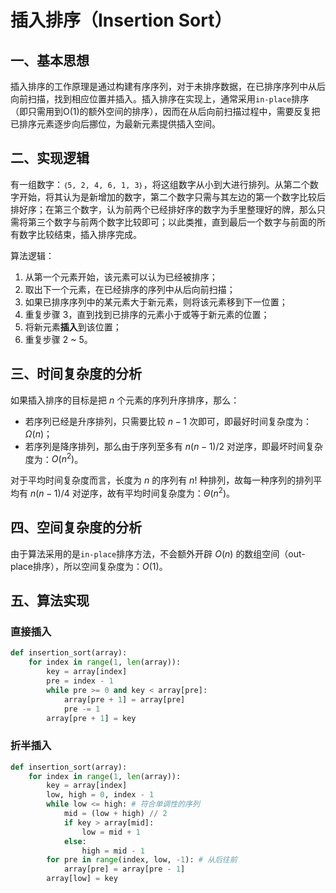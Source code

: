 # 插入排序（Insertion Sort）

## 一、基本思想

插入排序的工作原理是通过构建有序序列，对于未排序数据，在已排序序列中从后向前扫描，找到相应位置并插入。插入排序在实现上，通常采用`in-place`排序（即只需用到O(1)的额外空间的排序），因而在从后向前扫描过程中，需要反复把已排序元素逐步向后挪位，为最新元素提供插入空间。

## 二、实现逻辑

有一组数字：`｛5, 2, 4, 6, 1, 3｝`，将这组数字从小到大进行排列。从第二个数字开始，将其认为是新增加的数字，第二个数字只需与其左边的第一个数字比较后排好序；在第三个数字，认为前两个已经排好序的数字为手里整理好的牌，那么只需将第三个数字与前两个数字比较即可；以此类推，直到最后一个数字与前面的所有数字比较结束，插入排序完成。

算法逻辑：
1. 从第一个元素开始，该元素可以认为已经被排序；
2. 取出下一个元素，在已经排序的序列中从后向前扫描；
3. 如果已排序序列中的某元素大于新元素，则将该元素移到下一位置；
4. 重复步骤 3，直到找到已排序的元素小于或等于新元素的位置；
5. 将新元素**插入**到该位置；
6. 重复步骤 2 ~ 5。

## 三、时间复杂度的分析

如果插入排序的目标是把 $n$ 个元素的序列升序排序，那么：
- 若序列已经是升序排列，只需要比较 $n-1$ 次即可，即最好时间复杂度为：$\Omega(n)$；
- 若序列是降序排列，那么由于序列至多有 $n(n-1)/2$ 对逆序，即最坏时间复杂度为：$O(n^2)$。

对于平均时间复杂度而言，长度为 $n$ 的序列有 $n!$ 种排列，故每一种序列的排列平均有 $n(n-1)/4$ 对逆序，故有平均时间复杂度为：$\Theta(n^2)$。


## 四、空间复杂度的分析

由于算法采用的是`in-place`排序方法，不会额外开辟 $O(n)$ 的数组空间（out-place排序），所以空间复杂度为：$O(1)$。

## 五、算法实现

### 直接插入

```python
def insertion_sort(array):
    for index in range(1, len(array)):
        key = array[index]
        pre = index - 1
        while pre >= 0 and key < array[pre]:
            array[pre + 1] = array[pre]
            pre -= 1
        array[pre + 1] = key
```

### 折半插入

```python
def insertion_sort(array):
    for index in range(1, len(array)):
        key = array[index]
        low, high = 0, index - 1
        while low <= high: # 符合单调性的序列
            mid = (low + high) // 2
            if key > array[mid]:
                low = mid + 1
            else:
                high = mid - 1
        for pre in range(index, low, -1): # 从后往前
            array[pre] = array[pre - 1]
        array[low] = key
```